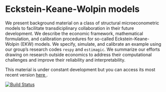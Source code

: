 # Eckstein-Keane-Wolpin models

We present background material on a class of structural microeconometric models to facilitate transdiciplinary collaboration in their future development. We describe the economic framework, mathematical formulation, and calibration procedures for so-called Eckstein-Keane-Wolpin (EKW) models. We specify, simulate, and calibrate an example using our group’s research codes `respy` and `estimagic`. We summarize our efforts drawing on research outside economics to address their computational challenges and improve their reliability and interpretability.

This material is under constant development but you can access its most recent version [here
](https://github.com/OpenSourceEconomics/handout-eckstein-keane-wolpin-models/blob/master/promotion).

[![Build Status](https://travis-ci.org/OpenSourceEconomics/handout-eckstein-keane-wolpin-models.svg?branch=master)](https://travis-ci.org/OpenSourceEconomics/handout-eckstein-keane-wolpin-models)

